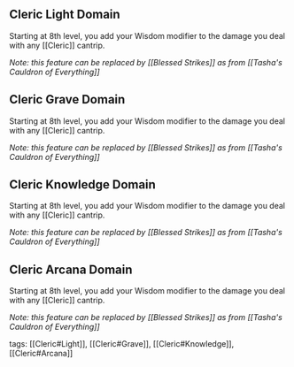 ## Cleric Light Domain

Starting at 8th level, you add your Wisdom modifier to the damage you deal with any [[Cleric]] cantrip.

*Note: this feature can be replaced by [[Blessed Strikes]] as from [[Tasha's Cauldron of Everything]]*

## Cleric Grave Domain

Starting at 8th level, you add your Wisdom modifier to the damage you deal with any [[Cleric]] cantrip.

*Note: this feature can be replaced by [[Blessed Strikes]] as from [[Tasha's Cauldron of Everything]]*

## Cleric Knowledge Domain

Starting at 8th level, you add your Wisdom modifier to the damage you deal with any [[Cleric]] cantrip.

*Note: this feature can be replaced by [[Blessed Strikes]] as from [[Tasha's Cauldron of Everything]]*

## Cleric Arcana Domain

Starting at 8th level, you add your Wisdom modifier to the damage you deal with any [[Cleric]] cantrip.

*Note: this feature can be replaced by [[Blessed Strikes]] as from [[Tasha's Cauldron of Everything]]*

tags: [[Cleric#Light]], [[Cleric#Grave]], [[Cleric#Knowledge]], [[Cleric#Arcana]]